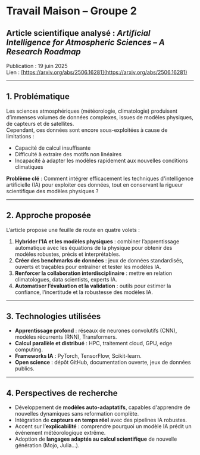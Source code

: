 #  Travail Maison – Groupe 2  
## Article scientifique analysé : *Artificial Intelligence for Atmospheric Sciences – A Research Roadmap*  
 Publication : 19 juin 2025  
 Lien : [https://arxiv.org/abs/2506.16281](https://arxiv.org/abs/2506.16281)

---

##  1. Problématique

Les sciences atmosphériques (météorologie, climatologie) produisent d’immenses volumes de données complexes, issues de modèles physiques, de capteurs et de satellites.  
Cependant, ces données sont encore sous-exploitées à cause de limitations :

- Capacité de calcul insuffisante
- Difficulté à extraire des motifs non linéaires
- Incapacité à adapter les modèles rapidement aux nouvelles conditions climatiques

 **Problème clé** : Comment intégrer efficacement les techniques d'intelligence artificielle (IA) pour exploiter ces données, tout en conservant la rigueur scientifique des modèles physiques ?

---

##  2. Approche proposée

L’article propose une feuille de route en quatre volets :

1. **Hybrider l'IA et les modèles physiques** : combiner l’apprentissage automatique avec les équations de la physique pour obtenir des modèles robustes, précis et interprétables.
2. **Créer des benchmarks de données** : jeux de données standardisés, ouverts et traçables pour entraîner et tester les modèles IA.
3. **Renforcer la collaboration interdisciplinaire** : mettre en relation climatologues, data scientists, experts IA.
4. **Automatiser l’évaluation et la validation** : outils pour estimer la confiance, l’incertitude et la robustesse des modèles IA.

---

##  3. Technologies utilisées

- **Apprentissage profond** : réseaux de neurones convolutifs (CNN), modèles récurrents (RNN), Transformers.
- **Calcul parallèle et distribué** : HPC, traitement cloud, GPU, edge computing.
- **Frameworks IA** : PyTorch, TensorFlow, Scikit-learn.
- **Open science** : dépôt GitHub, documentation ouverte, jeux de données publics.

---

##  4. Perspectives de recherche

- Développement de **modèles auto-adaptatifs**, capables d'apprendre de nouvelles dynamiques sans reformation complète.
- Intégration de **capteurs en temps réel** avec des pipelines IA robustes.
- Accent sur l’**explicabilité** : comprendre pourquoi un modèle IA prédit un événement météorologique extrême.
- Adoption de **langages adaptés au calcul scientifique** de nouvelle génération (Mojo, Julia...).


